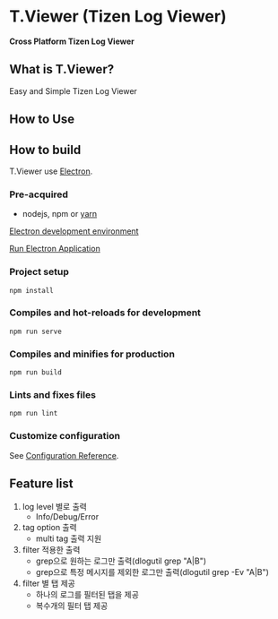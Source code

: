 # T.Viewer (Tizen Log Viewer)
**Cross Platform Tizen Log Viewer**

## What is T.Viewer? 
Easy and Simple Tizen Log Viewer 

## How to Use

## How to build
T.Viewer use [Electron](https://electronjs.org).

### Pre-acquired
- nodejs, npm or [yarn](https://yarnpkg.com)

[Electron development environment](https://electronjs.org/docs/tutorial/development-environment)

[Run Electron Application](https://electronjs.org/docs/tutorial/first-app#running-your-app)

### Project setup
```
npm install
```

### Compiles and hot-reloads for development
```
npm run serve
```

### Compiles and minifies for production
```
npm run build
```

### Lints and fixes files
```
npm run lint
```

### Customize configuration
See [Configuration Reference](https://cli.vuejs.org/config/).

## Feature list 
1. log level 별로 출력
   - Info/Debug/Error
1. tag option 출력 
   - multi tag 출력 지원
1. filter 적용한 출력 
   - grep으로 원하는 로그만 출력(dlogutil grep &quot;A|B&quot;)
   - grep으로 특정 메시지를 제외한 로그만 출력(dlogutil grep -Ev &quot;A|B&quot;)
1. filter 별 탭 제공
   - 하나의 로그를 필터된 탭을 제공
   - 복수개의 필터 탭 제공
